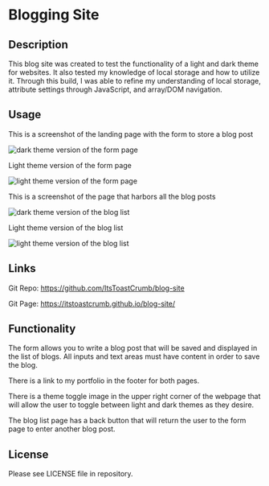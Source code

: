 # Blogging Site

## Description

This blog site was created to test the functionality of a light and dark theme for websites. It also tested my knowledge of local storage and how to utilize it. Through this build, I was able to refine my understanding of local storage, attribute settings through JavaScript, and array/DOM navigation.

## Usage

This is a screenshot of the landing page with the form to store a blog post

![dark theme version of the form page](assets/images/screenshot.png)

Light theme version of the form page

![light theme version of the form page](assets/images/screenshot.png)

This is a screenshot of the page that harbors all the blog posts

![dark theme version of the blog list](assets/images/screenshot.png)

Light theme version of the blog list

![light theme version of the blog list](assets/images/screenshot.png)

## Links

Git Repo: https://github.com/ItsToastCrumb/blog-site

Git Page: https://itstoastcrumb.github.io/blog-site/

## Functionality

The form allows you to write a blog post that will be saved and displayed in the list of blogs. All inputs and text areas must have content in order to save the blog.

There is a link to my portfolio in the footer for both pages.

There is a theme toggle image in the upper right corner of the webpage that will allow the user to toggle between light and dark themes as they desire.

The blog list page has a back button that will return the user to the form page to enter another blog post.

## License

Please see LICENSE file in repository.
